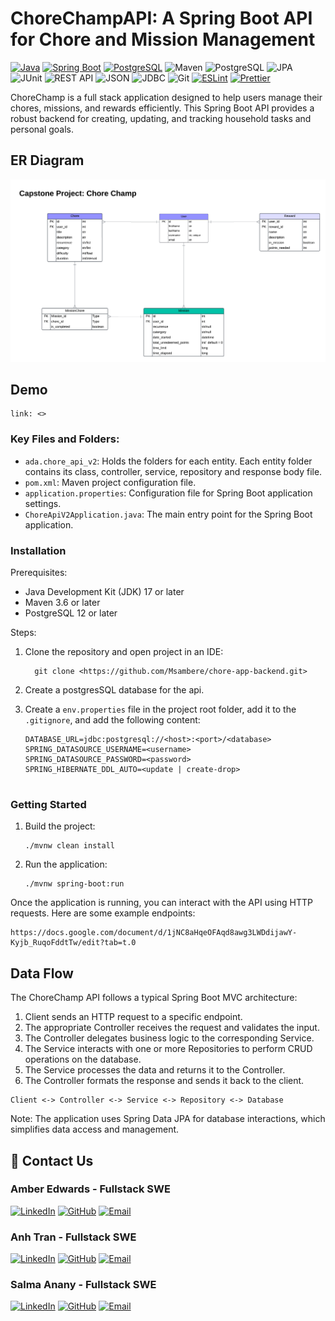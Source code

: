 # ChoreChampAPI: A Spring Boot API for Chore and Mission Management
[![Java](https://img.shields.io/badge/Java-ED8B00?style=for-the-badge&logo=java&logoColor=white)](https://www.java.com/)
[![Spring Boot](https://img.shields.io/badge/Spring_Boot-6DB33F?style=for-the-badge&logo=spring-boot&logoColor=white)](https://spring.io/projects/spring-boot)
[![PostgreSQL](https://img.shields.io/badge/PostgreSQL-316192?style=for-the-badge&logo=postgresql&logoColor=white)](https://www.postgresql.org/)
![Maven](https://img.shields.io/badge/Maven-C71A36?style=for-the-badge&logo=apache-maven&logoColor=white)
![PostgreSQL](https://img.shields.io/badge/PostgreSQL-4169E1?style=for-the-badge&logo=postgresql&logoColor=white)
![JPA](https://img.shields.io/badge/JPA-007396?style=for-the-badge&logo=java&logoColor=white)
![JUnit](https://img.shields.io/badge/JUnit-25A162?style=for-the-badge&logo=java&logoColor=white)
![REST API](https://img.shields.io/badge/REST_API-FF6F61?style=for-the-badge&logo=api&logoColor=white)
![JSON](https://img.shields.io/badge/JSON-000000?style=for-the-badge&logo=json&logoColor=white)
![JDBC](https://img.shields.io/badge/JDBC-007396?style=for-the-badge&logo=java&logoColor=white)
![Git](https://img.shields.io/badge/Git-F05032?style=for-the-badge&logo=git&logoColor=white)
[![ESLint](https://img.shields.io/badge/ESLint-4B32C3?style=for-the-badge&logo=eslint&logoColor=white)](https://eslint.org/)
[![Prettier](https://img.shields.io/badge/Prettier-F7B93E?style=for-the-badge&logo=prettier&logoColor=black)](https://prettier.io/)

ChoreChamp is a full stack application designed to help users manage their chores, missions, and rewards efficiently. 
This Spring Boot API provides a robust backend for creating, updating, and tracking household tasks and personal goals.

## ER Diagram
![ER Diagram](./Capstone%20ER%20Diagram%20V3.png)

## Demo
```
link: <>
```
### Key Files and Folders:
- `ada.chore_api_v2`: Holds the folders for each entity. Each entity folder contains its class, controller, service,
  repository and response body file.
- `pom.xml`: Maven project configuration file.
- `application.properties`: Configuration file for Spring Boot application settings.
- `ChoreApiV2Application.java`: The main entry point for the Spring Boot application.

### Installation

Prerequisites:
- Java Development Kit (JDK) 17 or later
- Maven 3.6 or later
- PostgreSQL 12 or later

Steps:
1. Clone the repository and open project in an IDE:
   ```
     git clone <https://github.com/Msambere/chore-app-backend.git>
   ```

2. Create a postgresSQL database for the api.
3. Create a `env.properties` file in the project root folder, add it to the `.gitignore`, and add the following content:
   ```
   DATABASE_URL=jdbc:postgresql://<host>:<port>/<database>
   SPRING_DATASOURCE_USERNAME=<username>
   SPRING_DATASOURCE_PASSWORD=<password>
   SPRING_HIBERNATE_DDL_AUTO=<update | create-drop>


### Getting Started
1. Build the project:
   ```
   ./mvnw clean install
   ```

2. Run the application:
   ```
   ./mvnw spring-boot:run
   ```


Once the application is running, you can interact with the API using HTTP requests.
Here are some example endpoints:

```
https://docs.google.com/document/d/1jNC8aHqeOFAqd8awg3LWDdijawY-Kyjb_RuqoFddtTw/edit?tab=t.0
```


## Data Flow

The ChoreChamp API follows a typical Spring Boot MVC architecture:

1. Client sends an HTTP request to a specific endpoint.
2. The appropriate Controller receives the request and validates the input.
3. The Controller delegates business logic to the corresponding Service.
4. The Service interacts with one or more Repositories to perform CRUD operations on the database.
5. The Service processes the data and returns it to the Controller.
6. The Controller formats the response and sends it back to the client.

```
Client <-> Controller <-> Service <-> Repository <-> Database
```

Note: The application uses Spring Data JPA for database interactions, which simplifies data access and management.

## 🚀 Contact Us
### Amber Edwards - Fullstack SWE
[![LinkedIn](https://img.shields.io/badge/LinkedIn-0077B5?style=for-the-badge&logo=linkedin&logoColor=white)](https://www.linkedin.com/in/amber-edwards-swe/)
[![GitHub](https://img.shields.io/badge/GitHub-181717?style=for-the-badge&logo=github&logoColor=white)](https://github.com/Msambere)
[![Email](https://img.shields.io/badge/Email-D14836?style=for-the-badge&logo=gmail&logoColor=white)](mailto:a.r.a.edwards@gmail.com)
### Anh Tran - Fullstack SWE
[![LinkedIn](https://img.shields.io/badge/LinkedIn-0077B5?style=for-the-badge&logo=linkedin&logoColor=white)](https://www.linkedin.com/in/anhtran077/)
[![GitHub](https://img.shields.io/badge/GitHub-181717?style=for-the-badge&logo=github&logoColor=white)](https://github.com/momofAnAl)
[![Email](https://img.shields.io/badge/Email-D14836?style=for-the-badge&logo=gmail&logoColor=white)](mailto:anhtr077@gmail.com)

### Salma Anany - Fullstack SWE
[![LinkedIn](https://img.shields.io/badge/LinkedIn-0077B5?style=for-the-badge&logo=linkedin&logoColor=white)](https://www.linkedin.com/in/salma-anany/)
[![GitHub](https://img.shields.io/badge/GitHub-181717?style=for-the-badge&logo=github&logoColor=white)](https://github.com/SalmaAnany)
[![Email](https://img.shields.io/badge/Email-D14836?style=for-the-badge&logo=gmail&logoColor=white)](mailto:salmayousry5@gmail.com)